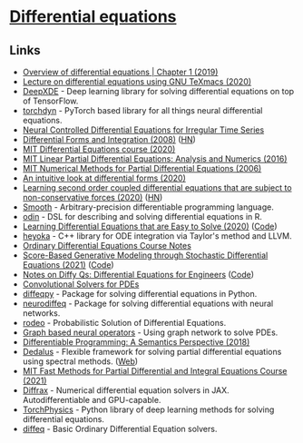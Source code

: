 # [Differential equations](https://en.wikipedia.org/wiki/Differential_equation)

## Links

- [Overview of differential equations | Chapter 1 (2019)](https://www.youtube.com/watch?v=p_di4Zn4wz4)
- [Lecture on differential equations using GNU TeXmacs (2020)](https://www.youtube.com/watch?v=ILiL4m61BLw)
- [DeepXDE](https://github.com/lululxvi/deepxde) - Deep learning library for solving differential equations on top of TensorFlow.
- [torchdyn](https://github.com/DiffEqML/torchdyn) - PyTorch based library for all things neural differential equations.
- [Neural Controlled Differential Equations for Irregular Time Series](https://github.com/patrick-kidger/NeuralCDE)
- [Differential Forms and Integration (2008)](https://www.math.ucla.edu/~tao/preprints/forms.pdf) ([HN](https://news.ycombinator.com/item?id=23269351))
- [MIT Differential Equations course (2020)](https://math.mit.edu/~dyatlov/18.03/)
- [MIT Linear Partial Differential Equations: Analysis and Numerics (2016)](https://github.com/mitmath/18303/tree/fall16)
- [MIT Numerical Methods for Partial Differential Equations (2006)](http://math.mit.edu/~stevenj/18.336/)
- [An intuitive look at differential forms (2020)](https://medium.com/@luca.ambrogioni/an-intuitive-look-at-differential-forms-8b405f2429f0)
- [Learning second order coupled differential equations that are subject to non-conservative forces (2020)](https://arxiv.org/abs/2010.11270) ([HN](https://news.ycombinator.com/item?id=24968805))
- [Smooth](https://github.com/psg-mit/smooth) - Arbitrary-precision differentiable programming language.
- [odin](https://github.com/mrc-ide/odin) - DSL for describing and solving differential equations in R.
- [Learning Differential Equations that are Easy to Solve (2020)](https://arxiv.org/abs/2007.04504) ([Code](https://github.com/jacobjinkelly/easy-neural-ode))
- [heyoka](https://github.com/bluescarni/heyoka) - C++ library for ODE integration via Taylor's method and LLVM.
- [Ordinary Differential Equations Course Notes](https://github.com/NanoScaleDesign/OrdinaryDifferentialEquations)
- [Score-Based Generative Modeling through Stochastic Differential Equations (2021)](https://arxiv.org/abs/2011.13456) ([Code](https://github.com/yang-song/score_sde))
- [Notes on Diffy Qs: Differential Equations for Engineers](https://www.jirka.org/diffyqs/) ([Code](https://github.com/jirilebl/diffyqs))
- [Convolutional Solvers for PDEs](https://github.com/nw2190/ConvPDE)
- [diffeqpy](https://github.com/SciML/diffeqpy) - Package for solving differential equations in Python.
- [neurodiffeq](https://github.com/NeuroDiffGym/neurodiffeq) - Package for solving differential equations with neural networks.
- [rodeo](https://github.com/mlysy/rodeo) - Probabilistic Solution of Differential Equations.
- [Graph based neural operators](https://github.com/zongyi-li/graph-pde) - Using graph network to solve PDEs.
- [Differentiable Programming: A Semantics Perspective (2018)](https://barghouthi.github.io/2018/05/01/differentiable-programming/)
- [Dedalus](https://github.com/DedalusProject/dedalus) - Flexible framework for solving partial differential equations using spectral methods. ([Web](https://dedalus-project.org/))
- [MIT Fast Methods for Partial Differential and Integral Equations Course (2021)](https://github.com/mitmath/18336)
- [Diffrax](https://github.com/patrick-kidger/diffrax) - Numerical differential equation solvers in JAX. Autodifferentiable and GPU-capable.
- [TorchPhysics](https://github.com/boschresearch/torchphysics) - Python library of deep learning methods for solving differential equations.
- [diffeq](https://github.com/mattsse/diffeq) - Basic Ordinary Differential Equation solvers.
